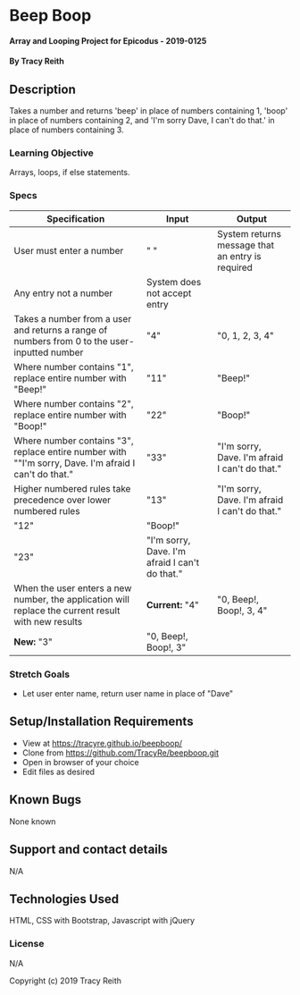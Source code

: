 # Beep Boop

#### Array and Looping Project for Epicodus - 2019-0125

#### By Tracy Reith

## Description

Takes a number and returns 'beep' in place of numbers containing 1, 'boop' in place of numbers containing 2, and 'I'm sorry Dave, I can't do that.' in place of numbers containing 3.

### Learning Objective

Arrays, loops, if else statements.

### Specs

Specification | Input | Output
------------- | ----- | ------
User must enter a number | " " | System returns message that an entry is required
 | Any entry not a number | System does not accept entry
Takes a number from a user and returns a range of numbers from 0 to the user-inputted number | "4" | "0, 1, 2, 3, 4"
Where number contains "1", replace entire number with "Beep!" | "11" | "Beep!"
Where number contains "2", replace entire number with "Boop!" | "22" | "Boop!"
Where number contains "3", replace entire number with ""I'm sorry, Dave. I'm afraid I can't do that." | "33" | "I'm sorry, Dave. I'm afraid I can't do that."
Higher numbered rules take precedence over lower numbered rules | "13" | "I'm sorry, Dave. I'm afraid I can't do that."
 | "12" | "Boop!"
 | "23" | "I'm sorry, Dave. I'm afraid I can't do that."
When the user enters a new number, the application will replace the current result with new results | **Current:** "4" | "0, Beep!, Boop!, 3, 4"
 | **New:** "3" | "0, Beep!, Boop!, 3"


### Stretch Goals

* Let user enter name, return user name in place of "Dave"

## Setup/Installation Requirements

* View at https://tracyre.github.io/beepboop/
* Clone from https://github.com/TracyRe/beepboop.git
* Open in browser of your choice
* Edit files as desired


## Known Bugs

None known

## Support and contact details

N/A

## Technologies Used

HTML, CSS with Bootstrap, Javascript with jQuery

### License

N/A

Copyright (c) 2019 Tracy Reith
